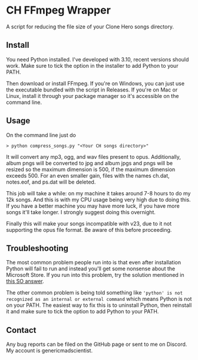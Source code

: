# CH FFmpeg Wrapper

A script for reducing the file size of your Clone Hero songs directory.

## Install

You need Python installed. I've developed with 3.10, recent versions should
work. Make sure to tick the option in the installer to add Python to your PATH.

Then download or install FFmpeg. If you're on Windows, you can just use the
executable bundled with the script in Releases. If you're on Mac or Linux,
install it through your package manager so it's accessible on the command line.

## Usage

On the command line just do

```batch
> python compress_songs.py "<Your CH songs directory>"
```

It will convert any mp3, ogg, and wav files present to opus. Additionally, album
pngs will be converted to jpg and album jpgs and pngs will be resized so the
maximum dimension is 500, if the maximum dimension exceeds 500. For an even
smaller gain, files with the names ch.dat, notes.eof, and ps.dat will be
deleted.

This job will take a while: on my machine it takes around 7-8 hours to do my 12k
songs. And this is with my CPU usage being very high due to doing this. If you
have a better machine you may have more luck, if you have more songs it'll take
longer. I strongly suggest doing this overnight.

Finally this will make your songs incompatible with v23, due to it not
supporting the opus file format. Be aware of this before proceeding.

## Troubleshooting

The most common problem people run into is that even after installation Python
will fail to run and instead you'll get some nonsense about the Microsoft Store.
If you run into this problem, try the solution mentioned in
[this SO answer](https://stackoverflow.com/a/58773979/13212204).

The other common problem is being told something like
`'python' is not recognized as an internal or external command`
which means Python is not on your PATH. The easiest way to fix this is to
uninstall Python, then reinstall it and make sure to tick the option to add
Python to your PATH.

## Contact

Any bug reports can be filed on the GitHub page or sent to me on Discord. My
account is genericmadscientist.
